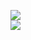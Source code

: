 [![](https://img.shields.io/badge/Made%20With-Github%20Spray-lightgrey.svg?style=for-the-badge&logo=github)](https://github.com/Annihil/github-spray#17910)  
[![](https://i.imgur.com/2DrTn0Z.gif)](https://github.com/Annihil/github-spray)